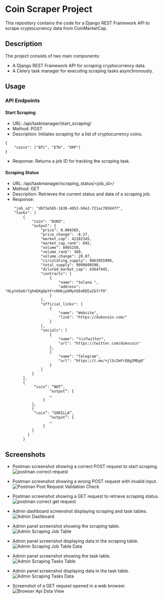 # Coin Scraper Project

This repository contains the code for a Django REST Framework API to scrape cryptocurrency data from CoinMarketCap.

## Description

The project consists of two main components:
- A Django REST Framework API for scraping cryptocurrency data.
- A Celery task manager for executing scraping tasks asynchronously.

## Usage
### API Endpoints
#### Start Scraping
- URL: /api/taskmanager/start_scraping/
- Method: POST
- Description: Initiates scraping for a list of cryptocurrency coins.
```Request Body:
{
    "coins": ["BTC", "ETH", "XRP"]
}
```
 - Response: Returns a job ID for tracking the scraping task.
#### Scraping Status
- URL: /api/taskmanager/scraping_status/<job_id>/
- Method: GET
- Description: Retrieves the current status and data of a scraping job.
- Response:
```{
    "job_id": "d073e585-1638-4052-b9e2-721ac785847f",
    "tasks": [
        {
            "coin": "DUKO",
            "output": {
                "price": 0.004365,
                "price_change": -8.27,
                "market_cap": 42182345,
                "market_cap_rank": 692,
                "volume": 8465258,
                "volume_rank": 380,
                "volume_change": 20.07,
                "circulating_supply": 9663955990,
                "total_supply": 9999609598,
                "diluted_market_cap": 43647445,
                "contracts": [
                    {
                        "name": "Solana ",
                        "address": "HLptm5e6rTgh4EKgDpYFrnRHbjpkMyVdEeREEa2G7rf9"
                    }
                ],
                "official_links": [
                    {
                        "name": "Website",
                        "link": "https://dukocoin.com/"
                    }
                ],
                "socials": [
                    {
                        "name": "𝕏\nTwitter",
                        "url": "https://twitter.com/dukocoin"
                    },
                    {
                        "name": "Telegram",
                        "url": "https://t.me/+jlScZmFrQ8g2MDg8"
                    }
                ]
            }
        },
        {
        	 “coin”: “NOT”,
                    “output”: {
        			…
        		 }
            },
            {
        	 “coin”: “GORILLA”,
                    “output”: {
        			…
        		 }
            }
          ]
        }
```

## Screenshots

- Postman screenshot showing a correct POST request to start scraping.
![postman correct request](https://github.com/ashmitsharma/coin_scraper/assets/55889884/1c26f37a-e2a1-49a5-af5a-981d770c05e4)

- Postman screenshot showing a wrong POST request with invalid input.
![Postman Post Request Validation Check](https://github.com/ashmitsharma/coin_scraper/assets/55889884/440631ab-d030-4b1e-8563-1d09e619b04f)

- Postman screenshot showing a GET request to retrieve scraping status.
![postman correct get request](https://github.com/ashmitsharma/coin_scraper/assets/55889884/e8b76bb5-bda7-414a-9ab2-507838a1a84a)

- Admin dashboard screenshot displaying scraping and task tables.
![Admin Dashboard](https://github.com/ashmitsharma/coin_scraper/assets/55889884/158c21fd-cfad-467f-8649-4534c544a507)

- Admin panel screenshot showing the scraping table.
![Admin Scraping Job Table](https://github.com/ashmitsharma/coin_scraper/assets/55889884/e96c1f33-fb6c-4e76-bd4e-4a9d49d097da)

- Admin panel screenshot displaying data in the scraping table.
![Admin Scraping Job Table Data](https://github.com/ashmitsharma/coin_scraper/assets/55889884/022086ed-b3c3-4c72-a6b1-3e245d9a83c1)

- Admin panel screenshot showing the task table.
![Admin Scraping Tasks Table](https://github.com/ashmitsharma/coin_scraper/assets/55889884/025fc4a0-36c8-426e-8912-326a96046aeb)

- Admin panel screenshot displaying data in the task table.
![Admin Scraping Tasks Data](https://github.com/ashmitsharma/coin_scraper/assets/55889884/f2d9f8e6-d6f1-4fcb-8f44-0befe959d1ab)

- Screenshot of a GET request opened in a web browser.
  ![Browser Api Dsta View](https://github.com/ashmitsharma/coin_scraper/assets/55889884/735bad16-0319-42a6-8f78-16539529bcf5)
